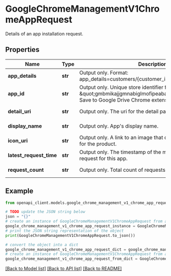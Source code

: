 # GoogleChromeManagementV1ChromeAppRequest

Details of an app installation request.

## Properties

Name | Type | Description | Notes
------------ | ------------- | ------------- | -------------
**app_details** | **str** | Output only. Format: app_details&#x3D;customers/{customer_id}/apps/chrome/{app_id} | [optional] [readonly] 
**app_id** | **str** | Output only. Unique store identifier for the app. Example: \&quot;gmbmikajjgmnabiglmofipeabaddhgne\&quot; for the Save to Google Drive Chrome extension. | [optional] [readonly] 
**detail_uri** | **str** | Output only. The uri for the detail page of the item. | [optional] [readonly] 
**display_name** | **str** | Output only. App&#39;s display name. | [optional] [readonly] 
**icon_uri** | **str** | Output only. A link to an image that can be used as an icon for the product. | [optional] [readonly] 
**latest_request_time** | **str** | Output only. The timestamp of the most recently made request for this app. | [optional] [readonly] 
**request_count** | **str** | Output only. Total count of requests for this app. | [optional] [readonly] 

## Example

```python
from openapi_client.models.google_chrome_management_v1_chrome_app_request import GoogleChromeManagementV1ChromeAppRequest

# TODO update the JSON string below
json = "{}"
# create an instance of GoogleChromeManagementV1ChromeAppRequest from a JSON string
google_chrome_management_v1_chrome_app_request_instance = GoogleChromeManagementV1ChromeAppRequest.from_json(json)
# print the JSON string representation of the object
print(GoogleChromeManagementV1ChromeAppRequest.to_json())

# convert the object into a dict
google_chrome_management_v1_chrome_app_request_dict = google_chrome_management_v1_chrome_app_request_instance.to_dict()
# create an instance of GoogleChromeManagementV1ChromeAppRequest from a dict
google_chrome_management_v1_chrome_app_request_from_dict = GoogleChromeManagementV1ChromeAppRequest.from_dict(google_chrome_management_v1_chrome_app_request_dict)
```
[[Back to Model list]](../README.md#documentation-for-models) [[Back to API list]](../README.md#documentation-for-api-endpoints) [[Back to README]](../README.md)


